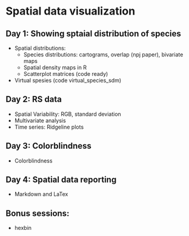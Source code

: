# Spatial data visualization 

## Day 1: Showing sptaial distribution of species
+ Spatial distributions:
   + Species distributions: cartograms, overlap (npj paper), bivariate maps
   + Spatial density maps in R
   + Scatterplot matrices (code ready)
+ Virtual spesies (code virtual_species_sdm)

## Day 2: RS data
+ Spatial Variability: RGB, standard deviation 
+ Multivariate analysis
+ Time series: Ridgeline plots

## Day 3: Colorblindness
+ Colorblindness

## Day 4: Spatial data reporting
+ Markdown and LaTex

## Bonus sessions:
+ hexbin
